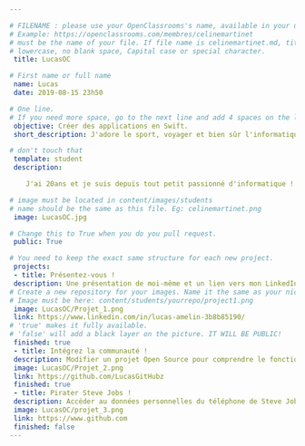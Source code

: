 ```yaml
---

# FILENAME : please use your OpenClassrooms's name, available in your url.
# Example: https://openclassrooms.com/membres/celinemartinet
# must be the name of your file. If file name is celinemartinet.md, title is celinemartinet.
# lowercase, no blank space, Capital case or special character.
 title: LucasOC

# First name or full name
 name: Lucas 
 date: 2019-08-15 23h50

# One line.
# If you need more space, go to the next line and add 4 spaces on the left, as in 'description'.
 objective: Créer des applications en Swift.
 short_description: J'adore le sport, voyager et bien sûr l'informatique. J'espère un jour donner des conseils à mon mentor.

# don't touch that
 template: student
 description:

	J'ai 20ans et je suis depuis tout petit passionné d'informatique ! Plus particulièrement attiré par le développement mobile et donc iOS, je vise à pouvoir pirater tous les téléphones "Apple" à la fin de ma formation ! Merci, au revoir.

# image must be located in content/images/students
# name should be the same as this file. Eg: celinemartinet.png
 image: LucasOC.jpg

# Change this to True when you do you pull request.
 public: True

# You need to keep the exact same structure for each new project.
 projects:
 - title: Présentez-vous !
 description: Une présentation de moi-même et un lien vers mon LinkedIn.
# Create a new repository for your images. Name it the same as your nickname and profile picture.
# Image must be here: content/students/yourrepo/project1.png
 image: LucasOC/Projet_1.png
 link: https://www.linkedin.com/in/lucas-amelin-3b8b85190/
# 'true' makes it fully available.
# 'false' will add a black layer on the picture. IT WILL BE PUBLIC!
 finished: true
 - title: Intégrez la communauté !
 description: Modifier un projet Open Source pour comprendre le fonctionnement de Git, de Github et des pull requests. 
 image: LucasOC/Projet_2.png
 link: https://github.com/LucasGitHubz
 finished: true
 - title: Pirater Steve Jobs !
 description: Accéder au données personnelles du téléphone de Steve Jobs.
 image: LucasOC/projet_3.png
 link: https://www.github.com
 finished: false
---
```

